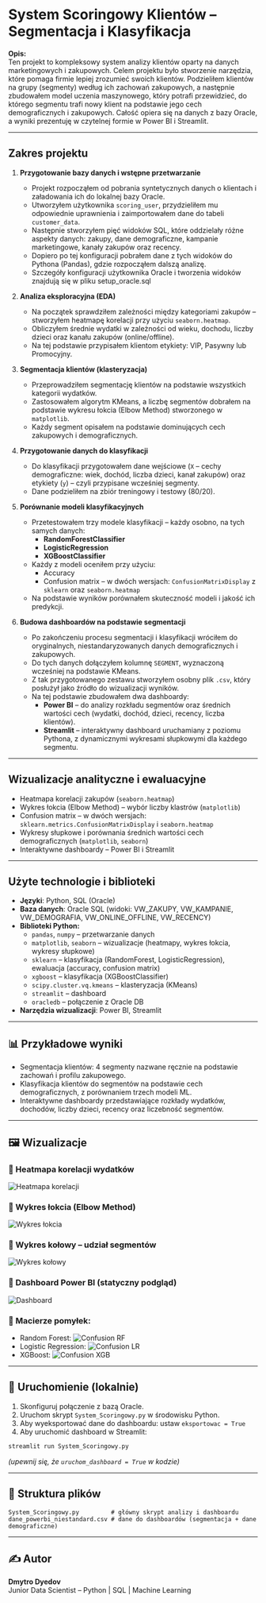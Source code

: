# System Scoringowy Klientów – Segmentacja i Klasyfikacja

**Opis:**  
Ten projekt to kompleksowy system analizy klientów oparty na danych marketingowych i zakupowych. Celem projektu było stworzenie narzędzia, które pomaga firmie lepiej zrozumieć swoich klientów. Podzieliłem klientów na grupy (segmenty) według ich zachowań zakupowych, a następnie zbudowałem model uczenia maszynowego, który potrafi przewidzieć, do którego segmentu trafi nowy klient na podstawie jego cech demograficznych i zakupowych. Całość opiera się na danych z bazy Oracle, a wyniki prezentuję w czytelnej formie w Power BI i Streamlit.

---

## Zakres projektu 

1. **Przygotowanie bazy danych i wstępne przetwarzanie**
   - Projekt rozpocząłem od pobrania syntetycznych danych o klientach i załadowania ich do lokalnej bazy Oracle.
   - Utworzyłem użytkownika `scoring_user`, przydzieliłem mu odpowiednie uprawnienia i zaimportowałem dane do tabeli `customer_data`.
   - Następnie stworzyłem pięć widoków SQL, które oddzielały różne aspekty danych: zakupy, dane demograficzne, kampanie marketingowe, kanały zakupów oraz recency.
   - Dopiero po tej konfiguracji pobrałem dane z tych widoków do Pythona (Pandas), gdzie rozpocząłem dalszą analizę.
   - Szczegóły konfiguracji użytkownika Oracle i tworzenia widoków znajdują się w pliku setup_oracle.sql

2. **Analiza eksploracyjna (EDA)**
   - Na początek sprawdziłem zależności między kategoriami zakupów – stworzyłem heatmapę korelacji przy użyciu `seaborn.heatmap`.
   - Obliczyłem średnie wydatki w zależności od wieku, dochodu, liczby dzieci oraz kanału zakupów (online/offline).
   - Na tej podstawie przypisałem klientom etykiety: VIP, Pasywny lub Promocyjny.

3. **Segmentacja klientów (klasteryzacja)**
   - Przeprowadziłem segmentację klientów na podstawie wszystkich kategorii wydatków.
   - Zastosowałem algorytm KMeans, a liczbę segmentów dobrałem na podstawie wykresu łokcia (Elbow Method) stworzonego w `matplotlib`.
   - Każdy segment opisałem na podstawie dominujących cech zakupowych i demograficznych.

4. **Przygotowanie danych do klasyfikacji**
   - Do klasyfikacji przygotowałem dane wejściowe (`X` – cechy demograficzne: wiek, dochód, liczba dzieci, kanał zakupów) oraz etykiety (`y`) – czyli przypisane wcześniej segmenty.
   - Dane podzieliłem na zbiór treningowy i testowy (80/20).

5. **Porównanie modeli klasyfikacyjnych**
   - Przetestowałem trzy modele klasyfikacji – każdy osobno, na tych samych danych:
     - **RandomForestClassifier**
     - **LogisticRegression**
     - **XGBoostClassifier**
   - Każdy z modeli oceniłem przy użyciu:
     - Accuracy
     - Confusion matrix – w dwóch wersjach: `ConfusionMatrixDisplay` z `sklearn` oraz `seaborn.heatmap`
   - Na podstawie wyników porównałem skuteczność modeli i jakość ich predykcji.

6. **Budowa dashboardów na podstawie segmentacji**
   - Po zakończeniu procesu segmentacji i klasyfikacji wróciłem do oryginalnych, niestandaryzowanych danych demograficznych i zakupowych.
   - Do tych danych dołączyłem kolumnę `SEGMENT`, wyznaczoną wcześniej na podstawie KMeans.
   - Z tak przygotowanego zestawu stworzyłem osobny plik `.csv`, który posłużył jako źródło do wizualizacji wyników.
   - Na tej podstawie zbudowałem dwa dashboardy:
     - **Power BI** – do analizy rozkładu segmentów oraz średnich wartości cech (wydatki, dochód, dzieci, recency, liczba klientów).
     - **Streamlit** – interaktywny dashboard uruchamiany z poziomu Pythona, z dynamicznymi wykresami słupkowymi dla każdego segmentu.

---

## Wizualizacje analityczne i ewaluacyjne

- Heatmapa korelacji zakupów (`seaborn.heatmap`)
- Wykres łokcia (Elbow Method) – wybór liczby klastrów (`matplotlib`)
- Confusion matrix – w dwóch wersjach: `sklearn.metrics.ConfusionMatrixDisplay` i `seaborn.heatmap`
- Wykresy słupkowe i porównania średnich wartości cech demograficznych (`matplotlib`, `seaborn`)
- Interaktywne dashboardy – Power BI i Streamlit

---

## Użyte technologie i biblioteki

- **Języki**: Python, SQL (Oracle)
- **Baza danych**: Oracle SQL (widoki: VW_ZAKUPY, VW_KAMPANIE, VW_DEMOGRAFIA, VW_ONLINE_OFFLINE, VW_RECENCY)
- **Biblioteki Python:**
  - `pandas`, `numpy` – przetwarzanie danych
  - `matplotlib`, `seaborn` – wizualizacje (heatmapy, wykres łokcia, wykresy słupkowe)
  - `sklearn` – klasyfikacja (RandomForest, LogisticRegression), ewaluacja (accuracy, confusion matrix)
  - `xgboost` – klasyfikacja (XGBoostClassifier)
  - `scipy.cluster.vq.kmeans` – klasteryzacja (KMeans)
  - `streamlit` – dashboard
  - `oracledb` – połączenie z Oracle DB
- **Narzędzia wizualizacji**: Power BI, Streamlit

---

## 📊 Przykładowe wyniki

- Segmentacja klientów: 4 segmenty nazwane ręcznie na podstawie zachowań i profilu zakupowego.
- Klasyfikacja klientów do segmentów na podstawie cech demograficznych, z porównaniem trzech modeli ML.
- Interaktywne dashboardy przedstawiające rozkłady wydatków, dochodów, liczby dzieci, recency oraz liczebność segmentów.

---

## 🖼️ Wizualizacje

### 🔹 Heatmapa korelacji wydatków
![Heatmapa korelacji](Korelacja_wydatków_Heatmapa.png)

### 🔹 Wykres łokcia (Elbow Method)
![Wykres łokcia](Wykres_Lokcia.png)

### 🔹 Wykres kołowy – udział segmentów
![Wykres kołowy](Wykres_kolowy_Udzialow_segmentow.png)

### 🔹 Dashboard Power BI (statyczny podgląd)
![Dashboard](images/Dashboard_Segmentacja_Klientow.jpg)

### 🔹 Macierze pomyłek:
- Random Forest:
  ![Confusion RF](Wizualizacja_macierzy_pomylek_Random_Forest.png)
- Logistic Regression:
  ![Confusion LR](Wizualizacja_macierzy_pomylek_Logistic_Regression.png)
- XGBoost:
  ![Confusion XGB](Wizualizacja_macierzy_pomylek_XGBoost.png)

---

## 🚀 Uruchomienie (lokalnie)

1. Skonfiguruj połączenie z bazą Oracle.
2. Uruchom skrypt `System_Scoringowy.py` w środowisku Python.
3. Aby wyeksportować dane do dashboardu: ustaw `eksportowac = True`
4. Aby uruchomić dashboard w Streamlit:
```bash
streamlit run System_Scoringowy.py
```
*(upewnij się, że `uruchom_dashboard = True` w kodzie)*

---

## 📁 Struktura plików

```
System_Scoringowy.py         # główny skrypt analizy i dashboardu
dane_powerbi_niestandard.csv # dane do dashboardów (segmentacja + dane demograficzne)
```

---

## ✍️ Autor

**Dmytro Dyedov**  
Junior Data Scientist – Python | SQL | Machine Learning  
